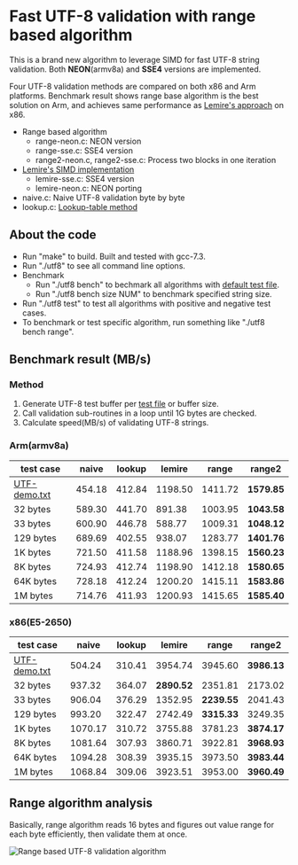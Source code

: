 # Fast UTF-8 validation with range based algorithm

This is a brand new algorithm to leverage SIMD for fast UTF-8 string validation. Both **NEON**(armv8a) and **SSE4** versions are implemented.

Four UTF-8 validation methods are compared on both x86 and Arm platforms. Benchmark result shows range base algorithm is the best solution on Arm, and achieves same performance as [Lemire's approach](https://lemire.me/blog/2018/05/16/validating-utf-8-strings-using-as-little-as-0-7-cycles-per-byte/) on x86.

* Range based algorithm
  * range-neon.c: NEON version
  * range-sse.c: SSE4 version
  * range2-neon.c, range2-sse.c: Process two blocks in one iteration
* [Lemire's SIMD implementation](https://github.com/lemire/fastvalidate-utf-8)
  * lemire-sse.c: SSE4 version
  * lemire-neon.c: NEON porting
* naive.c: Naive UTF-8 validation byte by byte
* lookup.c: [Lookup-table method](http://bjoern.hoehrmann.de/utf-8/decoder/dfa/)

## About the code

* Run "make" to build. Built and tested with gcc-7.3.
* Run "./utf8" to see all command line options.
* Benchmark
  * Run "./utf8 bench" to bechmark all algorithms with [default test file](https://raw.githubusercontent.com/cyb70289/utf8/master/UTF-8-demo.txt).
  * Run "./utf8 bench size NUM" to benchmark specified string size.
* Run "./utf8 test" to test all algorithms with positive and negative test cases.
* To benchmark or test specific algorithm, run something like "./utf8 bench range".

## Benchmark result (MB/s)

### Method
1. Generate UTF-8 test buffer per [test file](https://raw.githubusercontent.com/cyb70289/utf8/master/UTF-8-demo.txt) or buffer size.
1. Call validation sub-routines in a loop until 1G bytes are checked.
1. Calculate speed(MB/s) of validating UTF-8 strings.

### Arm(armv8a)
test case | naive | lookup | lemire | range | range2
--------- | ----- | ------ | ------ | ----- | ------
[UTF-demo.txt](https://raw.githubusercontent.com/cyb70289/utf8/master/UTF-8-demo.txt) | 454.18 | 412.84 | 1198.50 | 1411.72 | **1579.85**
32 bytes | 589.30 | 441.70 | 891.38 | 1003.95 | **1043.58**
33 bytes | 600.90 | 446.78 | 588.77 | 1009.31 | **1048.12**
129 bytes | 689.69 | 402.55 | 938.07 | 1283.77 | **1401.76**
1K bytes | 721.50 | 411.58 | 1188.96 | 1398.15 | **1560.23**
8K bytes | 724.93 | 412.74 | 1198.90 | 1412.18 | **1580.65**
64K bytes | 728.18 | 412.24 | 1200.20 | 1415.11 | **1583.86**
1M bytes | 714.76 | 411.93 | 1200.93 | 1415.65 | **1585.40**

### x86(E5-2650)
test case | naive | lookup | lemire | range | range2
--------- | ----- | ------ | ------ | ----- | ------
[UTF-demo.txt](https://raw.githubusercontent.com/cyb70289/utf8/master/UTF-8-demo.txt) | 504.24 | 310.41 | 3954.74 | 3945.60 | **3986.13**
32 bytes | 937.32 | 364.07 | **2890.52** | 2351.81 | 2173.02
33 bytes | 906.04 | 376.29 | 1352.95 | **2239.55** | 2041.43
129 bytes | 993.20 | 322.47 | 2742.49 | **3315.33** | 3249.35
1K bytes | 1070.17 | 310.72 | 3755.88 | 3781.23 | **3874.17**
8K bytes | 1081.64 | 307.93 | 3860.71 | 3922.81 | **3968.93**
64K bytes | 1094.28 | 308.39 | 3935.15 | 3973.50 | **3983.44**
1M bytes | 1068.84 | 309.06 | 3923.51 | 3953.00 | **3960.49**

## Range algorithm analysis

Basically, range algorithm reads 16 bytes and figures out value range for each byte efficiently, then validate them at once.

![Range based UTF-8 validation algorithm](https://raw.githubusercontent.com/cyb70289/utf8/master/range.png)
